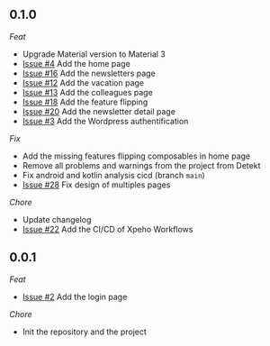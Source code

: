 ## 0.1.0

_Feat_

- Upgrade Material version to Material 3
- [Issue #4](https://github.com/XPEHO/XpeApp/issues/4) Add the home page
- [Issue #16](https://github.com/XPEHO/XpeApp/issues/16) Add the newsletters page
- [Issue #12](https://github.com/XPEHO/XpeApp/issues/12) Add the vacation page
- [Issue #13](https://github.com/XPEHO/XpeApp/issues/13) Add the colleagues page
- [Issue #18](https://github.com/XPEHO/XpeApp/issues/18) Add the feature flipping
- [Issue #20](https://github.com/XPEHO/XpeApp/issues/20) Add the newsletter detail page
- [Issue #3](https://github.com/XPEHO/XpeApp/issues/3) Add the Wordpress authentification

_Fix_

- Add the missing features flipping composables in home page
- Remove all problems and warnings from the project from Detekt
- Fix android and kotlin analysis cicd (branch `main`)
- [Issue #28](https://github.com/XPEHO/XpeApp/issues/28) Fix design of multiples pages

_Chore_

- Update changelog
- [Issue #22](https://github.com/XPEHO/XpeApp/issues/22) Add the CI/CD of Xpeho Workflows

## 0.0.1

_Feat_

- [Issue #2](https://github.com/XPEHO/XpeApp/issues/2) Add the login page

_Chore_

- Init the repository and the project
